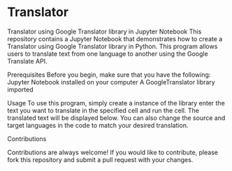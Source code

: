 # Translator
Translator using Google Translator library in Jupyter Notebook
This repository contains a Jupyter Notebook that demonstrates how to create a Translator using Google Translator library in Python. This program allows users to translate text from one language to another using the Google Translate API.

Prerequisites
Before you begin, make sure that you have the following:
Jupyter Notebook installed on your computer
A GoogleTranslator library imported 

Usage
To use this program, simply create a instance of the library  enter the text you want to translate in the specified cell and run the cell. The translated text will be displayed below. 
You can also change the source and target languages in the code to match your desired translation.

Contributions

Contributions are always welcome! If you would like to contribute, please fork this repository and submit a pull request with your changes.
